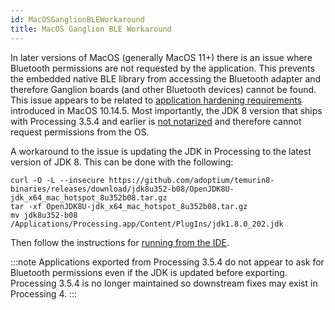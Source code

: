 ```yaml
---
id: MacOSGanglionBLEWorkaround
title: MacOS Ganglion BLE Workaround
---
```


In later versions of MacOS (generally MacOS 11+) there is an issue where Bluetooth permissions are not requested by the application. This prevents the embedded native BLE library from accessing the Bluetooth adapter and therefore Ganglion boards (and other Bluetooth devices) cannot be found. This issue appears to be related to [application hardening requirements](https://developer.apple.com/documentation/security/notarizing_macos_software_before_distribution) introduced in MacOS 10.14.5. Most importantly, the JDK 8 version that ships with Processing 3.5.4 and earlier is [not notarized](https://github.com/adoptium/temurin-build/issues/1130) and therefore cannot request permissions from the OS.

A workaround to the issue is updating the JDK in Processing to the latest version of JDK 8. This can be done with the following:

```
curl -O -L --insecure https://github.com/adoptium/temurin8-binaries/releases/download/jdk8u352-b08/OpenJDK8U-jdk_x64_mac_hotspot_8u352b08.tar.gz
tar -xf OpenJDK8U-jdk_x64_mac_hotspot_8u352b08.tar.gz
mv jdk8u352-b08 /Applications/Processing.app/Content/PlugIns/jdk1.8.0_202.jdk
```

Then follow the instructions for [running from the IDE](../../Software/OpenBCISoftware/GUIDocs/#running-the-openbci-gui-from-the-processing-ide).

:::note
Applications exported from Processing 3.5.4 do not appear to ask for Bluetooth permissions even if the JDK is updated before exporting. Processing 3.5.4 is no longer maintained so downstream fixes may exist in Processing 4.
:::
